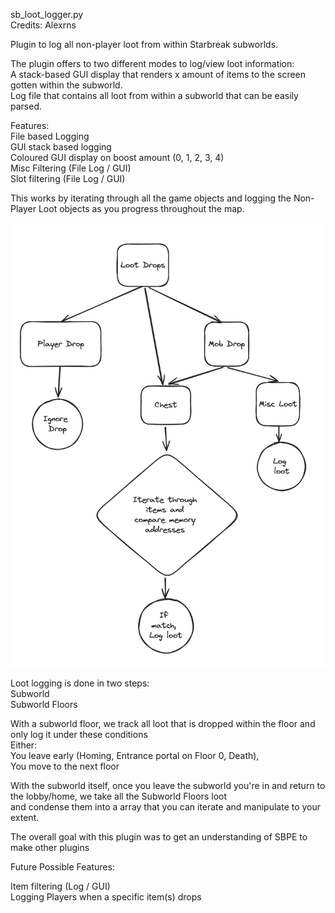 sb_loot_logger.py  
Credits: Alexrns    

Plugin to log all non-player loot from within Starbreak subworlds.  

The plugin offers to two different modes to log/view loot information:  
A stack-based GUI display that renders x amount of items to the screen gotten within the subworld.  
Log file that contains all loot from within a subworld that can be easily parsed.  

Features:  
File based Logging  
GUI stack based logging  
Coloured GUI display on boost amount (0, 1, 2, 3, 4)  
Misc Filtering  (File Log / GUI)  
Slot filtering  (File Log / GUI)  

This works by iterating through all the game objects and logging the Non-Player Loot objects as you progress throughout the map.  

![Loot State Diagram](loot_state_diagram.png)

Loot logging is done in two steps:  
Subworld  
Subworld Floors  

With a subworld floor, we track all loot that is dropped within the floor and only log it under these conditions  
Either:  
    You leave early (Homing, Entrance portal on Floor 0, Death),  
    You move to the next floor  

With the subworld itself, once you leave the subworld you're in and return to the lobby/home, we take all the Subworld Floors loot   
and condense them into a array that you can iterate and manipulate to your extent.  

The overall goal with this plugin was to get an understanding of SBPE to make other plugins  

Future Possible Features:  

Item filtering  (Log / GUI)  
Logging Players when a specific item(s) drops   

